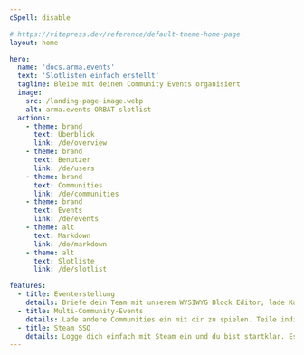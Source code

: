 ```yaml
---
cSpell: disable

# https://vitepress.dev/reference/default-theme-home-page
layout: home

hero:
  name: 'docs.arma.events'
  text: 'Slotlisten einfach erstellt'
  tagline: Bleibe mit deinen Community Events organisiert
  image:
    src: /landing-page-image.webp
    alt: arma.events ORBAT slotlist
  actions:
    - theme: brand
      text: Überblick
      link: /de/overview
    - theme: brand
      text: Benutzer
      link: /de/users
    - theme: brand
      text: Communities
      link: /de/communities
    - theme: brand
      text: Events
      link: /de/events
    - theme: alt
      text: Markdown
      link: /de/markdown
    - theme: alt
      text: Slotliste
      link: /de/slotlist

features:
  - title: Eventerstellung
    details: Briefe dein Team mit unserem WYSIWYG Block Editor, lade Karten und Bilder hoch und erstelle schöne ORBAT Slotlisten.
  - title: Multi-Community-Events
    details: Lade andere Communities ein mit dir zu spielen. Teile individuelle Slots oder ganze Teams mit ihnen um sich einzuslotten.
  - title: Steam SSO
    details: Logge dich einfach mit Steam ein und du bist startklar. Es wird kein zusätzlicher Account benötigt.
---
```

